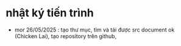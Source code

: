 # nhật ký tiến trình

- mor 26/05/2025 : tạo thư mục, tìm và tải được src document ok (Chicken Lai), tạo repository trên github, 
